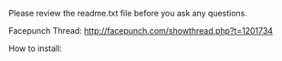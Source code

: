 Please review the readme.txt file before you ask any questions.

Facepunch Thread: http://facepunch.com/showthread.php?t=1201734

How to install:
